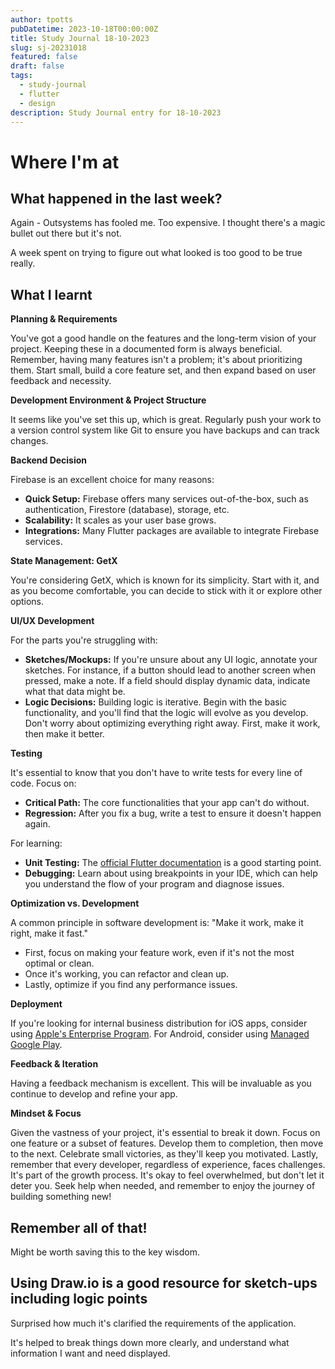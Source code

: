 ```yaml
---
author: tpotts
pubDatetime: 2023-10-18T00:00:00Z
title: Study Journal 18-10-2023
slug: sj-20231018
featured: false
draft: false
tags:
  - study-journal
  - flutter
  - design
description: Study Journal entry for 18-10-2023
---
```


# Where I'm at

## What happened in the last week?

Again - Outsystems has fooled me. Too expensive. I thought there's a magic bullet out there but it's not.

A week spent on trying to figure out what looked is too good to be true really.

## What I learnt

**Planning & Requirements**

You've got a good handle on the features and the long-term vision of your project. Keeping these in a documented form is always beneficial. Remember, having many features isn't a problem; it's about prioritizing them. Start small, build a core feature set, and then expand based on user feedback and necessity.

**Development Environment & Project Structure**

It seems like you've set this up, which is great. Regularly push your work to a version control system like Git to ensure you have backups and can track changes.

**Backend Decision**

Firebase is an excellent choice for many reasons:

- **Quick Setup:** Firebase offers many services out-of-the-box, such as authentication, Firestore (database), storage, etc.
- **Scalability:** It scales as your user base grows.
- **Integrations:** Many Flutter packages are available to integrate Firebase services.

**State Management: GetX**

You're considering GetX, which is known for its simplicity. Start with it, and as you become comfortable, you can decide to stick with it or explore other options.

**UI/UX Development**

For the parts you're struggling with:

- **Sketches/Mockups:** If you're unsure about any UI logic, annotate your sketches. For instance, if a button should lead to another screen when pressed, make a note. If a field should display dynamic data, indicate what that data might be.
- **Logic Decisions:** Building logic is iterative. Begin with the basic functionality, and you'll find that the logic will evolve as you develop. Don't worry about optimizing everything right away. First, make it work, then make it better.

**Testing**

It's essential to know that you don't have to write tests for every line of code. Focus on:

- **Critical Path:** The core functionalities that your app can't do without.
- **Regression:** After you fix a bug, write a test to ensure it doesn't happen again.

For learning:

- **Unit Testing:** The [official Flutter documentation](https://flutter.dev/docs/cookbook/testing/unit/introduction) is a good starting point.
- **Debugging:** Learn about using breakpoints in your IDE, which can help you understand the flow of your program and diagnose issues.

**Optimization vs. Development**

A common principle in software development is: "Make it work, make it right, make it fast."

- First, focus on making your feature work, even if it's not the most optimal or clean.
- Once it's working, you can refactor and clean up.
- Lastly, optimize if you find any performance issues.

**Deployment**

If you're looking for internal business distribution for iOS apps, consider using [Apple's Enterprise Program](https://developer.apple.com/programs/enterprise/). For Android, consider using [Managed Google Play](https://support.google.com/googleplay/work/answer/7042221?hl=en).

**Feedback & Iteration**

Having a feedback mechanism is excellent. This will be invaluable as you continue to develop and refine your app.

**Mindset & Focus**

Given the vastness of your project, it's essential to break it down. Focus on one feature or a subset of features. Develop them to completion, then move to the next. Celebrate small victories, as they'll keep you motivated. Lastly, remember that every developer, regardless of experience, faces challenges. It's part of the growth process. It's okay to feel overwhelmed, but don't let it deter you. Seek help when needed, and remember to enjoy the journey of building something new!

## Remember all of that!

Might be worth saving this to the key wisdom.

## Using Draw.io is a good resource for sketch-ups including logic points

Surprised how much it's clarified the requirements of the application.

It's helped to break things down more clearly, and understand what information I want and need displayed.
